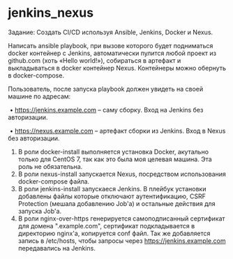 # jenkins_nexus

Задание: Создать CI/CD используя Ansible, Jenkins, Docker и Nexus.

Написать ansible playbook, при вызове которого будет подниматься docker контейнер с Jenkins, автоматически пулится любой проект из github.com (хоть «Hello world!»), собираться в артефакт и выкладываться в docker контейнер Nexus. Контейнеры можно обернуть в docker-compose.

Пользователь, после запуска playbook должен увидеть на своей машине по адресам:

 • https://jenkins.example.com – саму сборку. Вход на Jenkins без авторизации.

 • https://nexus.example.com – артефакт сборки из Jenkins. Вход в Nexus без авторизации.



1. В роли docker-install выполняется установка Docker, акутально только для CentOS 7, так как это была моя целевая машина. Эта роль не обязательна.
2. В роли nexus-install запускается Nexus, посредством использования docker-compose файла.
3. В роли jenkins-install запускаеся Jenkins. В плейбук установки добавлены файлы которые отключают аутентификацию, CSRF Protection (мешала добавлению Job'a) и остальные действия для запуска Job'a.
4. В роли nginx-over-https генерируется самоподписанный сертификат для домена ".example.com", сертификат подкладывается в директорию nginx'a, копируется conf файл. Так же добавляется запись в /etc/hosts, чтобы запросы через https://jenkins.example.com передавались на Jenkins. 
